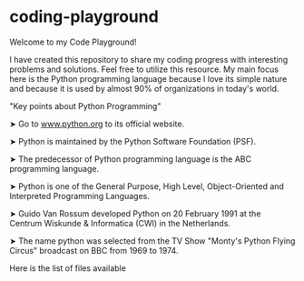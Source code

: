 # coding-playground

Welcome to my Code Playground! 

I have created this repository to share my coding progress with interesting problems and solutions. Feel free to utilize this resource. My main focus here is the Python programming language because I love its simple nature and because it is used by almost 90% of organizations in today's world. 

"Key points about Python Programming" 

➤ Go to www.python.org to its official website.

➤ Python is maintained by the Python Software Foundation (PSF).

➤ The predecessor of Python programming language is the ABC programming language.

➤ Python is one of the General Purpose, High Level, Object-Oriented and Interpreted Programming Languages. 

➤ Guido Van Rossum developed Python on 20 February 1991 at the Centrum Wiskunde & Informatica (CWI) in the Netherlands. 

➤ The name python was selected from the TV Show "Monty's Python Flying Circus" broadcast on BBC from 1969 to 1974. 


Here is the list of files available 

 

